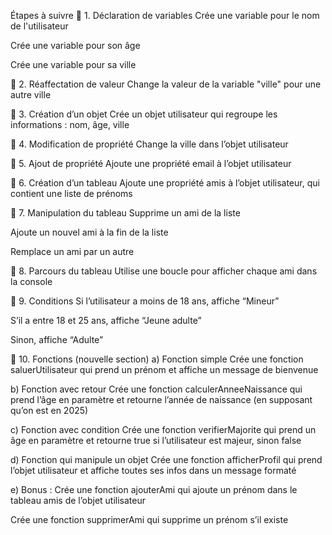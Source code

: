 Étapes à suivre
🔹 1. Déclaration de variables
Crée une variable pour le nom de l'utilisateur

Crée une variable pour son âge

Crée une variable pour sa ville

🔹 2. Réaffectation de valeur
Change la valeur de la variable "ville" pour une autre ville

🔹 3. Création d’un objet
Crée un objet utilisateur qui regroupe les informations : nom, âge, ville

🔹 4. Modification de propriété
Change la ville dans l’objet utilisateur

🔹 5. Ajout de propriété
Ajoute une propriété email à l’objet utilisateur

🔹 6. Création d’un tableau
Ajoute une propriété amis à l’objet utilisateur, qui contient une liste de prénoms

🔹 7. Manipulation du tableau
Supprime un ami de la liste

Ajoute un nouvel ami à la fin de la liste

Remplace un ami par un autre

🔹 8. Parcours du tableau
Utilise une boucle pour afficher chaque ami dans la console

🔹 9. Conditions
Si l’utilisateur a moins de 18 ans, affiche “Mineur”

S’il a entre 18 et 25 ans, affiche “Jeune adulte”

Sinon, affiche “Adulte”

🔹 10. Fonctions (nouvelle section)
a) Fonction simple
Crée une fonction saluerUtilisateur qui prend un prénom et affiche un message de bienvenue

b) Fonction avec retour
Crée une fonction calculerAnneeNaissance qui prend l’âge en paramètre et retourne l’année de naissance (en supposant qu’on est en 2025)

c) Fonction avec condition
Crée une fonction verifierMajorite qui prend un âge en paramètre et retourne true si l’utilisateur est majeur, sinon false

d) Fonction qui manipule un objet
Crée une fonction afficherProfil qui prend l’objet utilisateur et affiche toutes ses infos dans un message formaté

e) Bonus :
Crée une fonction ajouterAmi qui ajoute un prénom dans le tableau amis de l’objet utilisateur

Crée une fonction supprimerAmi qui supprime un prénom s’il existe